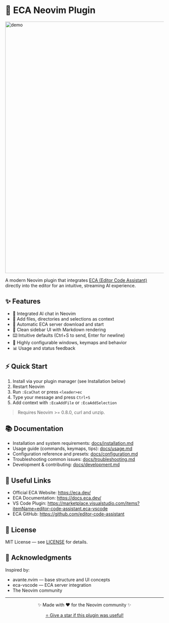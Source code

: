 # 🤖 ECA Neovim Plugin

<img width="800" alt="demo" src="https://github.com/user-attachments/assets/d8417f8d-54cd-45fe-88a4-5e8dc245d73d" />

A modern Neovim plugin that integrates [ECA (Editor Code Assistant)](https://eca.dev/) directly into the editor for an intuitive, streaming AI experience.

## ✨ Features
- 🤖 Integrated AI chat in Neovim
- 📁 Add files, directories and selections as context
- 🚀 Automatic ECA server download and start
- 🎨 Clean sidebar UI with Markdown rendering
- ⌨️ Intuitive defaults (Ctrl+S to send, Enter for newline)
- 🔧 Highly configurable windows, keymaps and behavior
- 📊 Usage and status feedback

## ⚡ Quick Start
1. Install via your plugin manager (see Installation below)
2. Restart Neovim
3. Run `:EcaChat` or press `<leader>ec`
4. Type your message and press `Ctrl+S`
5. Add context with `:EcaAddFile` or `:EcaAddSelection`

> Requires Neovim >= 0.8.0, curl and unzip.

## 📚 Documentation
- Installation and system requirements: [docs/installation.md](./docs/installation.md)
- Usage guide (commands, keymaps, tips): [docs/usage.md](./docs/usage.md)
- Configuration reference and presets: [docs/configuration.md](./docs/configuration.md)
- Troubleshooting common issues: [docs/troubleshooting.md](./docs/troubleshooting.md)
- Development & contributing: [docs/development.md](./docs/development.md)

## 🔗 Useful Links
- Official ECA Website: https://eca.dev/
- ECA Documentation: https://docs.eca.dev/
- VS Code Plugin: https://marketplace.visualstudio.com/items?itemName=editor-code-assistant.eca-vscode
- ECA GitHub: https://github.com/editor-code-assistant

## 📄 License
MIT License — see [LICENSE](LICENSE) for details.

## 🙏 Acknowledgments
Inspired by:
- avante.nvim — base structure and UI concepts
- eca-vscode — ECA server integration
- The Neovim community

---

<div align="center">

✨ Made with ❤️ for the Neovim community ✨

[⭐ Give a star if this plugin was useful!](https://github.com/editor-code-assistant/eca-nvim)

</div>
